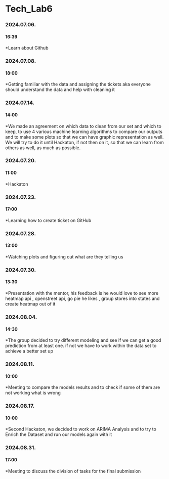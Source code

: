 # Tech_Lab6
### 2024.07.06.
#### 16:39
*Learn about Github
### 2024.07.08.
#### 18:00
*Getting familiar with the data and assigning the tickets aka everyone should understand the data and help with cleaning it
### 2024.07.14.
#### 14:00
*We made an agreement on which data to clean from our set and which to keep, to use 4 various machine learning algorithms to compare our outputs and to make some plots so that we can have graphic representation as well. We will try to do it until Hackaton, if not then on it, so that we can learn from others as well, as much as possible.
### 2024.07.20.
#### 11:00
*Hackaton
### 2024.07.23.
#### 17:00 
*Learning how to create ticket on GitHub
### 2024.07.28. 
#### 13:00 
*Watching plots and figuring out what are they telling us
### 2024.07.30.
#### 13:30 
*Presentation with the mentor, his feedback is he would love to see more heatmap
api , openstreet api, go pie he likes , group stores into states and create heatmap out of it
### 2024.08.04.
#### 14:30 
*The group decided to try different modeling and see if we can get a good prediction from at least one. if not we have to work within the data set to achieve a better set up
### 2024.08.11.
#### 10:00 
*Meeting to compare the models results and to check if some of them are not working what is wrong
### 2024.08.17.
#### 10:00 
*Second Hackaton, we decided to work on ARIMA Analysis and to try to Enrich the Dataset and run our models again with it
### 2024.08.31.
#### 17:00 
*Meeting to discuss the division of tasks for the final submission

